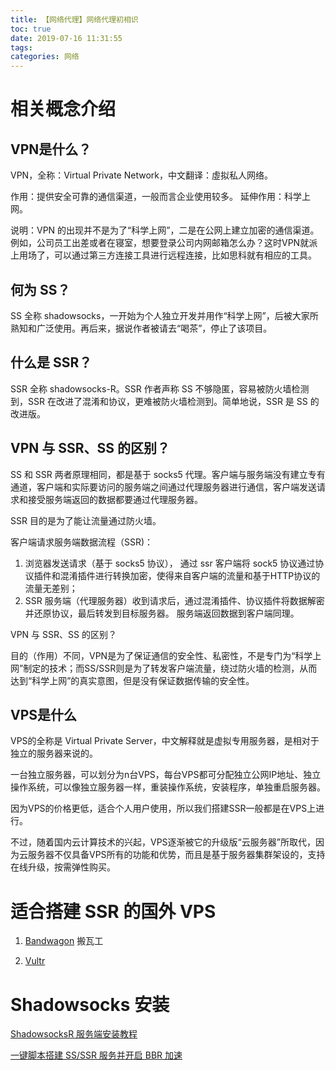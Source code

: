 ```yaml
---
title: 【网络代理】网络代理初相识
toc: true
date: 2019-07-16 11:31:55
tags:
categories: 网络
---
```


# 相关概念介绍

## VPN是什么？
VPN，全称：Virtual Private Network，中文翻译：虛拟私人网络。

作用：提供安全可靠的通信渠道，一般而言企业使用较多。
延伸作用：科学上网。

说明：VPN 的出现并不是为了“科学上网”，二是在公网上建立加密的通信渠道。例如，公司员工出差或者在寝室，想要登录公司内网邮箱怎么办？这时VPN就派上用场了，可以通过第三方连接工具进行远程连接，比如思科就有相应的工具。

## 何为 SS？
SS 全称 shadowsocks，一开始为个人独立开发并用作“科学上网”，后被大家所熟知和广泛使用。再后来，据说作者被请去“喝茶”，停止了该项目。

## 什么是 SSR？
SSR 全称 shadowsocks-R。SSR 作者声称 SS 不够隐匿，容易被防火墙检测到，SSR 在改进了混淆和协议，更难被防火墙检测到。简单地说，SSR 是 SS 的改进版。

## VPN 与 SSR、SS 的区别？
SS 和 SSR 两者原理相同，都是基于 socks5 代理。客户端与服务端没有建立专有通道，客户端和实际要访问的服务端之间通过代理服务器进行通信，客户端发送请求和接受服务端返回的数据都要通过代理服务器。

SSR 目的是为了能让流量通过防火墙。

客户端请求服务端数据流程（SSR)：

1. 浏览器发送请求（基于 socks5 协议）， 通过 ssr 客户端将 sock5 协议通过协议插件和混淆插件进行转换加密，使得来自客户端的流量和基于HTTP协议的流量无差别；
2. SSR 服务端（代理服务器）收到请求后，通过混淆插件、协议插件将数据解密并还原协议，最后转发到目标服务器。
服务端返回数据到客户端同理。

VPN 与 SSR、SS 的区别？

目的（作用）不同，VPN是为了保证通信的安全性、私密性，不是专门为“科学上网”制定的技术；而SS/SSR则是为了转发客户端流量，绕过防火墙的检测，从而达到“科学上网”的真实意图，但是没有保证数据传输的安全性。

## VPS是什么
VPS的全称是 Virtual Private Server，中文解释就是虚拟专用服务器，是相对于独立的服务器来说的。

一台独立服务器，可以划分为n台VPS，每台VPS都可分配独立公网IP地址、独立操作系统，可以像独立服务器一样，重装操作系统，安装程序，单独重启服务器。

因为VPS的价格更低，适合个人用户使用，所以我们搭建SSR一般都是在VPS上进行。

不过，随着国内云计算技术的兴起，VPS逐渐被它的升级版“云服务器”所取代，因为云服务器不仅具备VPS所有的功能和优势，而且是基于服务器集群架设的，支持在线升级，按需弹性购买。

# 适合搭建 SSR 的国外 VPS

1. [Bandwagon](https://bandwagonhost.com/) 搬瓦工

2. [Vultr](https://www.vultr.com/)

# Shadowsocks 安装
[ShadowsocksR 服务端安装教程](https://github.com/shadowsocksr-backup/shadowsocks-rss/wiki/Server-Setup)

[一键脚本搭建 SS/SSR 服务并开启 BBR 加速](https://flyzyblog.com/install-ss-ssr-bbr-in-one-command/#vultrss)


